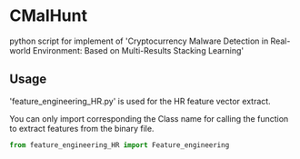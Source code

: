 # CMalHunt
python script for implement of 'Cryptocurrency Malware Detection in Real-world Environment: Based on Multi-Results Stacking Learning'


## Usage
'feature_engineering_HR.py' is used for the HR feature vector extract. 

You can only import corresponding the Class name for calling the function to extract features from the binary file.

```python
from feature_engineering_HR import Feature_engineering
```
